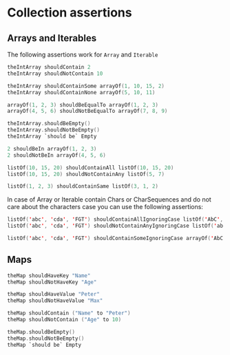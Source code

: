 # Collection assertions

## Arrays and Iterables

The following assertions work for `Array` and `Iterable`

```kt
theIntArray shouldContain 2
theIntArray shouldNotContain 10

theIntArray shouldContainSome arrayOf(1, 10, 15, 2)
theIntArray shouldContainNone arrayOf(5, 10, 11)

arrayOf(1, 2, 3) shouldBeEqualTo arrayOf(1, 2, 3)
arrayOf(4, 5, 6) shouldNotBeEqualTo arrayOf(7, 8, 9)

theIntArray.shouldBeEmpty()
theIntArray.shouldNotBeEmpty()
theIntArray `should be` Empty

2 shouldBeIn arrayOf(1, 2, 3)
2 shouldNotBeIn arrayOf(4, 5, 6)

listOf(10, 15, 20) shouldContainAll listOf(10, 15, 20)
listOf(10, 15, 20) shouldNotContainAny listOf(5, 7)

listOf(1, 2, 3) shouldContainSame listOf(3, 1, 2)
```

In case of Array or Iterable contain Chars or CharSequences and do not care about the characters case you can use the
following assertions:

```kt
listOf('abc', 'cda', 'FGT') shouldContainAllIgnoringCase listOf('AbC', 'cDa', 'fgT')
listOf('abc', 'cda', 'FGT') shouldNotContainAnyIgnoringCase listOf('ab', 'CD')

listOf('abc', 'cda', 'FGT') shouldContainSomeIgnoringCase arrayOf('AbC', 'cD', 'fg')

```

## Maps

```kt
theMap shouldHaveKey "Name"
theMap shouldNotHaveKey "Age"

theMap shouldHaveValue "Peter"
theMap shouldNotHaveValue "Max"

theMap shouldContain ("Name" to "Peter")
theMap shouldNotContain ("Age" to 10)

theMap.shouldBeEmpty()
theMap.shouldNotBeEmpty()
theMap `should be` Empty
```

